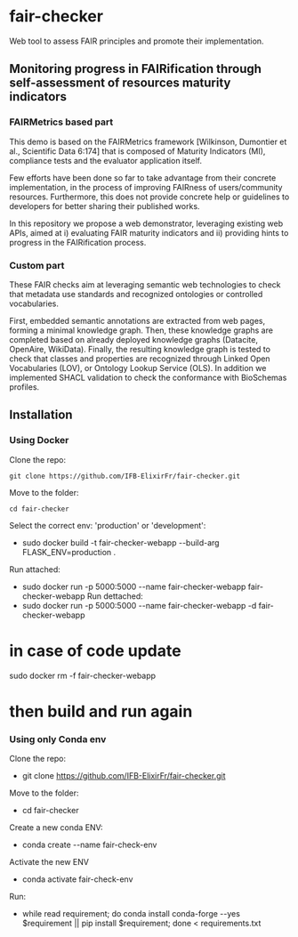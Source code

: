 # fair-checker

Web tool to assess FAIR principles and promote their implementation.

## Monitoring progress in FAIRification through self-assessment of resources maturity indicators

### FAIRMetrics based part

This demo is based on the FAIRMetrics framework [Wilkinson, Dumontier et al., Scientific Data 6:174] that is composed of Maturity Indicators (MI), compliance tests and the evaluator application itself.

Few efforts have been done so far to take advantage from their concrete implementation, in the process of improving FAIRness of users/community resources. Furthermore, this does not provide concrete help or guidelines to developers for better sharing their published works.

In this repository we propose a web demonstrator, leveraging existing web APIs, aimed at i) evaluating FAIR maturity indicators and ii) providing hints to progress in the FAIRification process.

### Custom part

These FAIR checks aim at leveraging semantic web technologies to check that metadata use standards and recognized ontologies or controlled vocabularies.

First, embedded semantic annotations are extracted from web pages, forming a minimal knowledge graph. Then, these knowledge graphs are completed based on already deployed knowledge graphs (Datacite, OpenAire, WikiData). Finally, the resulting knowledge graph is tested to check that classes and properties are recognized through Linked Open Vocabularies (LOV), or Ontology Lookup Service (OLS). In addition we implemented SHACL validation to check the conformance with BioSchemas profiles.

## Installation

### Using Docker

Clone the repo:
```
git clone https://github.com/IFB-ElixirFr/fair-checker.git
```
Move to the folder:
```
cd fair-checker
```

Select the correct env: 'production' or 'development':
- sudo docker build -t fair-checker-webapp --build-arg FLASK_ENV=production .

Run attached:
- sudo docker run -p 5000:5000 --name fair-checker-webapp fair-checker-webapp
Run dettached:
- sudo docker run -p 5000:5000 --name fair-checker-webapp -d fair-checker-webapp

# in case of code update
sudo docker rm -f fair-checker-webapp
# then build and run again


### Using only Conda env

Clone the repo:
- git clone https://github.com/IFB-ElixirFr/fair-checker.git

Move to the folder:
- cd fair-checker

Create a new conda ENV:
- conda create --name fair-check-env

Activate the new ENV
- conda activate fair-check-env

Run:
- while read requirement; do conda install  conda-forge --yes $requirement || pip install $requirement; done < requirements.txt
